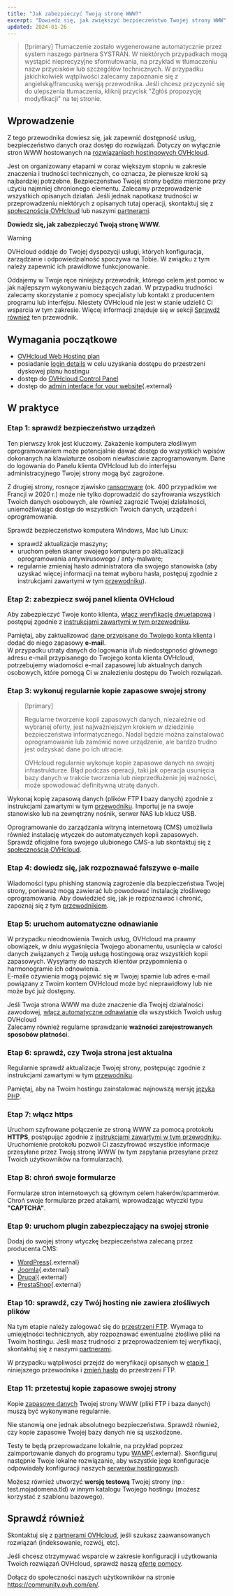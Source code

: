 ```yaml
---
title: "Jak zabezpieczyć Twoją stronę WWW?"
excerpt: "Dowiedz się, jak zwiększyć bezpieczeństwo Twojej strony WWW"
updated: 2024-01-26
---
```


> [!primary]
> Tłumaczenie zostało wygenerowane automatycznie przez system naszego partnera SYSTRAN. W niektórych przypadkach mogą wystąpić nieprecyzyjne sformułowania, na przykład w tłumaczeniu nazw przycisków lub szczegółów technicznych. W przypadku jakichkolwiek wątpliwości zalecamy zapoznanie się z angielską/francuską wersją przewodnika. Jeśli chcesz przyczynić się do ulepszenia tłumaczenia, kliknij przycisk "Zgłóś propozycję modyfikacji" na tej stronie.
>

## Wprowadzenie 

Z tego przewodnika dowiesz się, jak zapewnić dostępność usług, bezpieczeństwo danych oraz dostęp do rozwiązań. Dotyczy on wyłącznie stron WWW hostowanych na [rozwiązaniach hostingowych OVHcloud](https://www.ovhcloud.com/pl/web-hosting/).

Jest on organizowany etapami w coraz większym stopniu w zakresie znaczenia i trudności technicznych, co oznacza, że pierwsze kroki są najbardziej potrzebne. Bezpieczeństwo Twojej strony będzie mierzone przy użyciu najmniej chronionego elementu. Zalecamy przeprowadzenie wszystkich opisanych działań. Jeśli jednak napotkasz trudności w przeprowadzeniu niektórych z opisanych tutaj operacji, skontaktuj się z [społecznością OVHcloud](https://community.ovh.com/en/) lub naszymi [partnerami](https://partner.ovhcloud.com/pl/directory/).

**Dowiedz się, jak zabezpieczyć Twoją stronę WWW.**

> [!warning]
>
> OVHcloud oddaje do Twojej dyspozycji usługi, których konfiguracja, zarządzanie i odpowiedzialność spoczywa na Tobie. W związku z tym należy zapewnić ich prawidłowe funkcjonowanie.
>
> Oddajemy w Twoje ręce niniejszy przewodnik, którego celem jest pomoc w jak najlepszym wykonywaniu bieżących zadań. W przypadku trudności zalecamy skorzystanie z pomocy specjalisty lub kontakt z producentem programu lub interfejsu. Niestety OVHcloud nie jest w stanie udzielić Ci wsparcia w tym zakresie. Więcej informacji znajduje się w sekcji [Sprawdź również](#go-further) ten przewodnik.
>

## Wymagania początkowe

- [OVHcloud Web Hosting plan](https://www.ovhcloud.com/pl/web-hosting/)
- posiadanie [login details](/pages/web_cloud/web_hosting/ftp_connection#etap-1-pobranie-informacji-niezbednych-do-logowania) w celu uzyskania dostępu do przestrzeni dyskowej planu hostingu
- dostęp do [OVHcloud Control Panel](https://www.ovh.com/auth/?action=gotomanager&from=https://www.ovh.pl/&ovhSubsidiary=pl)
- dostęp do [admin interface for your website](https://wordpress.org/support/article/first-steps-with-wordpress/){.external}

## W praktyce

### Etap 1: sprawdź bezpieczeństwo urządzeń <a name="local"></a>

Ten pierwszy krok jest kluczowy. Zakażenie komputera złośliwym oprogramowaniem może potencjalnie dawać dostęp do wszystkich wpisów dokonanych na klawiaturze osobom niewłaściwie zaprogramowanym. Dane do logowania do Panelu klienta OVHcloud lub do interfejsu administracyjnego Twojej strony mogą być zagrożone.

Z drugiej strony, rosnące zjawisko [ransomware](https://www.gov.pl/web/baza-wiedzy/lagodzenie-skutkow-atakow-szkodliwego-oprogramowania) (ok. 400 przypadków we Francji w 2020 r.) może nie tylko doprowadzić do szyfrowania wszystkich Twoich danych osobowych, ale również zagrozić Twojej działalności, uniemożliwiając dostęp do wszystkich Twoich danych, urządzeń i oprogramowania.

Sprawdź bezpieczeństwo komputera Windows, Mac lub Linux:

- sprawdź aktualizacje maszyny;
- uruchom pełen skaner swojego komputera po aktualizacji oprogramowania antywirusowego / anty-malware;
- regularnie zmieniaj hasło administratora dla swojego stanowiska (aby uzyskać więcej informacji na temat wyboru hasła, postępuj zgodnie z instrukcjami zawartymi w tym [przewodniku](/pages/account_and_service_management/account_information/all_about_username#utworz-silne-i-unikalne-haslo)).

### Etap 2: zabezpiecz swój panel klienta OVHcloud

Aby zabezpieczyć Twoje konto klienta, [włącz weryfikację dwuetapową](/pages/account_and_service_management/account_information/secure-ovhcloud-account-with-2fa) i postępuj zgodnie z [instrukcjami zawartymi w tym przewodniku](/pages/account_and_service_management/account_information/all_about_username).

Pamiętaj, aby zaktualizować [dane przypisane do Twojego konta klienta](/pages/account_and_service_management/account_information/all_about_username#jak-zarzadzac-danymi-osobowymi) i dodać do niego zapasowy **e-mail**.<br>
W przypadku utraty danych do logowania i/lub niedostępności głównego adresu e-mail przypisanego do Twojego konta klienta OVHcloud, potrzebujemy wiadomości e-mail zapasowej lub aktualnych danych osobowych, które pomogą Ci w znalezieniu dostępu do Twoich rozwiązań.

### Etap 3: wykonuj regularnie kopie zapasowe swojej strony <a name="backup"></a>

> [!primary]
>
> Regularne tworzenie kopii zapasowych danych, niezależnie od wybranej oferty, jest najważniejszym krokiem w dziedzinie bezpieczeństwa informatycznego. Nadal będzie można zainstalować oprogramowanie lub zamówić nowe urządzenie, ale bardzo trudno jest odzyskać dane po ich utracie.
>
> OVHcloud regularnie wykonuje kopie zapasowe danych na swojej infrastrukturze. Błąd podczas operacji, taki jak operacja usunięcia bazy danych w trakcie tworzenia lub nieprzedłużenie jej ważności, może spowodować definitywną utratę danych.
>

Wykonaj kopię zapasową danych (plików FTP **I** bazy danych) zgodnie z instrukcjami zawartymi w tym [przewodniku](/pages/web_cloud/web_hosting/exporter-son-site-web). Importuj je na swoje stanowisko lub na zewnętrzny nośnik, serwer NAS lub klucz USB.

Oprogramowanie do zarządzania witryną internetową (CMS) umożliwia również instalację wtyczek do automatycznych kopii zapasowych.<br>
Sprawdź oficjalne fora swojego ulubionego CMS-a lub skontaktuj się z [społecznością OVHcloud](https://community.ovh.com/en/).

### Etap 4: dowiedz się, jak rozpoznawać fałszywe e-maile

Wiadomości typu phishing stanowią zagrożenie dla bezpieczeństwa Twojej strony, ponieważ mogą zawierać lub powodować instalację złośliwego oprogramowania. Aby dowiedzieć się, jak je rozpoznawać i chronić, zapoznaj się z tym [przewodnikiem](/pages/account_and_service_management/account_information/phishing_care).

### Etap 5: uruchom automatyczne odnawianie

W przypadku nieodnowienia Twoich usług, OVHcloud ma prawny obowiązek, w dniu wygaśnięcia Twojego abonamentu, usunięcia w całości danych związanych z Twoją usługą hostingową oraz wszystkich kopii zapasowych. Wysyłamy do naszych klientów przypomnienia o harmonogramie ich odnowienia.<br>
E-maile ożywienia mogą pojawić się w Twojej spamie lub adres e-mail powiązany z Twoim kontem OVHcloud może być nieprawidłowy lub nie może być już dostępny.

Jeśli Twoja strona WWW ma duże znaczenie dla Twojej działalności zawodowej, [włącz automatyczne odnawianie](/pages/account_and_service_management/managing_billing_payments_and_services/how_to_use_automatic_renewal#uzyskiwanie-dostepu-do-konfiguracji-uslug) dla wszystkich Twoich usług OVHcloud<br>
Zalecamy również regularne sprawdzanie **ważności zarejestrowanych sposobów płatności**.

### Etap 6: sprawdź, czy Twoja strona jest aktualna

Regularnie sprawdź aktualizacje Twojej strony, postępując zgodnie z instrukcjami zawartymi w tym [przewodniku](/pages/web_cloud/web_hosting/diagnostic_403_forbidden#22-aktualizacja-strony-www).

Pamiętaj, aby na Twoim hostingu zainstalować najnowszą wersję [języka PHP](/pages/web_cloud/web_hosting/configure_your_web_hosting).

### Etap 7: włącz https

Uruchom szyfrowane połączenie ze stroną WWW za pomocą protokołu **HTTPS**, postępując zgodnie z [instrukcjami zawartymi w tym przewodniku](/pages/account_and_service_management/account_information/all_about_username). Uruchomienie protokołu pozwoli Ci zaszyfrować wszystkie informacje przesyłane przez Twoją stronę WWW (w tym zapytania przesyłane przez Twoich użytkowników na formularzach).

### Etap 8: chroń swoje formularze

Formularze stron internetowych są głównym celem hakerów/spammerów. Chroń swoje formularze przed atakami, wprowadzając wtyczki typu **"CAPTCHA"**.

### Etap 9: uruchom plugin zabezpieczający na swojej stronie

Dodaj do swojej strony wtyczkę bezpieczeństwa zalecaną przez producenta CMS:

- [WordPress](https://pl.wordpress.org/){.external}
- [Joomla](https://downloads.joomla.org/pl/){.external}
- [Drupal](https://www.drupal.org.pl/){.external}
- [PrestaShop](https://www.prestashop.com/pl){.external}

### Etap 10: sprawdź, czy Twój hosting nie zawiera złośliwych plików

Na tym etapie należy zalogować się do [przestrzeni FTP](/pages/web_cloud/web_hosting/ftp_connection). Wymaga to umiejętności technicznych, aby rozpoznawać ewentualne złośliwe pliki na Twoim hostingu. Jeśli masz trudności z przeprowadzeniem tej weryfikacji, skontaktuj się z naszymi [partnerami](https://partner.ovhcloud.com/pl/directory/).

W przypadku wątpliwości przejdź do weryfikacji opisanych w [etapie 1](#local) niniejszego przewodnika i [zmień hasło](/pages/web_cloud/web_hosting/ftp_change_password) do przestrzeni FTP.

### Etap 11: przetestuj kopie zapasowe swojej strony

Kopie [zapasowe danych](#backup) Twojej strony WWW (pliki FTP i baza danych) muszą być wykonywane regularnie.

Nie stanowią one jednak absolutnego bezpieczeństwa. Sprawdź również, czy kopie zapasowe Twojej bazy danych nie są uszkodzone.

Testy te będą przeprowadzane lokalnie, na przykład poprzez zaimportowanie danych do programu typu [WAMP](https://www.wampserver.com/){.external}. Skonfiguruj następnie Twoje lokalne rozwiązanie, aby wszystkie jego konfiguracje odpowiadały konfiguracji naszych [serwerów hostingowych](https://webhosting-infos.hosting.ovh.net/).

Możesz również utworzyć **wersję testową** Twojej strony (np.: test.mojadomena.tld) w innym katalogu Twojego hostingu (możesz korzystać z szablonu bazowego).

## Sprawdź również <a name="go-further"></a>

Skontaktuj się z [partnerami OVHcloud](https://partner.ovhcloud.com/pl/directory/), jeśli szukasz zaawansowanych rozwiązań (indeksowanie, rozwój, etc).

Jeśli chcesz otrzymywać wsparcie w zakresie konfiguracji i użytkowania Twoich rozwiązań OVHcloud, sprawdź naszą [ofertę pomocy](https://www.ovhcloud.com/pl/support-levels/).

Dołącz do społeczności naszych użytkowników na stronie <https://community.ovh.com/en/>.
